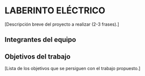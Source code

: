 # LABERINTO ELÉCTRICO

[Descripción breve del proyecto a realizar (2-3 frases).]

## Integrantes del equipo


## Objetivos del trabajo

[Lista de los objetivos que se persiguen con el trabajo propuesto.]

